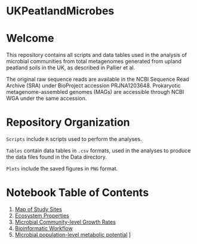 # UKPeatlandMicrobes
# Welcome
This repository contains all scripts and data tables used in the analysis of microbial communities from total metagenomes generated from upland peatland soils in the UK, as described in Pallier et al.

The original raw sequence reads are available in the NCBI Sequence Read Archive (SRA) under BioProject accession PRJNA1203648. Prokaryotic metagenome-assembled genomes (MAGs) are accessible through NCBI WGA under the same accession.

# Repository Organization
`Scripts` include `R` scripts used to perform the analyses.

`Tables` contain data tables in `.csv` formats, used in the analyses to produce the data files found in the Data directory. 

`Plots` include the saved figures in `PNG` format.

# Notebook Table of Contents
1. [Map of Study Sites](https://github.com/MalikLab-UOE/UKPeatlandMicrobes/blob/main/Scripts/Figure1a.R)
2. [Ecosystem Properties](https://github.com/MalikLab-UOE/UKPeatlandMicrobes/blob/main/Notebooks/Figure1/Figure1b-i.md)
3. [Microbial Community-level Growth Rates](https://github.com/MalikLab-UOE/UKPeatlandMicrobes/blob/main/Notebooks/Figure2/Figure2.md)
4. [Bioinformatic Workflow](https://github.com/AnantharamanLab/UKPeatlandViruses/blob/main/workflow.ipynb)
5. [Microbial population-level metabolic potential](https://github.com/MalikLab-UOE/UKPeatlandMicrobes/blob/main/Notebooks/Figure6/Figure6.md)
]
